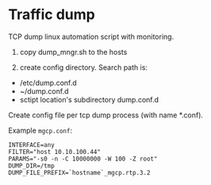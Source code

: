 # Traffic dump

TCP dump linux automation script with monitoring.

1) copy dump_mngr.sh to the hosts

2) create config directory. Search path is:
- /etc/dump.conf.d
- ~/dump.conf.d
- sctipt location's subdirectory dump.conf.d

Create config file per tcp dump process (with name *.conf).

Example `mgcp.conf`:
```
INTERFACE=any
FILTER="host 10.10.100.44"
PARAMS="-s0 -n -C 10000000 -W 100 -Z root"
DUMP_DIR=/tmp
DUMP_FILE_PREFIX=`hostname`_mgcp.rtp.3.2
```

